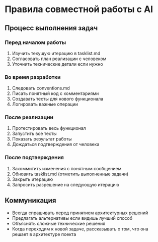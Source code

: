 # Правила совместной работы с AI

## Процесс выполнения задач

### Перед началом работы
1. Изучить текущую итерацию в tasklist.md
2. Согласовать план реализации с человеком
3. Уточнить технические детали если нужно

### Во время разработки
1. Следовать conventions.md
2. Писать понятный код с комментариями
3. Создавать тесты для нового функционала
4. Логировать важные операции

### После реализации
1. Протестировать весь функционал
2. Запустить все тесты
3. Показать результат работы
4. Дождаться подтверждения от человека

### После подтверждения
1. Закоммитить изменения с понятным сообщением
2. Обновить tasklist.md (отметить выполненные задачи)
3. Закрыть итерацию
4. Запросить разрешение на следующую итерацию

## Коммуникация
- Всегда спрашивать перед принятием архитектурных решений
- Предлагать альтернативы если видишь лучший способ
- Объяснять сложные технические решения
- Когда переходим к новой задаче, рассказывать о том, что она решает в архитектуре поекта